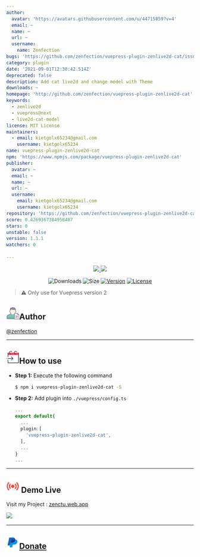 ```yaml
---
author:
  avatar: 'https://avatars.githubusercontent.com/u/44715859?v=4'
  email: ~
  name: ~
  url: ~
  username:
    name: Zenfection
bugs: 'https://github.com/zenfection/vuepress-plugin-zenlive2d-cat/issues'
category: plugin
date: '2021-09-01T12:30:42.514Z'
deprecated: false
description: Add cat live2d and change model with Theme
downloads: ~
homepage: 'http://github.com/zenfection/vuepress-plugin-zenlive2d-cat'
keywords:
  - zenlive2d
  - vuepress@next
  - live2d-cat-model
license: MIT License
maintainers:
  - email: kietgolx65234@gmail.com
    username: kietgolx65234
name: vuepress-plugin-zenlive2d-cat
npm: 'https://www.npmjs.com/package/vuepress-plugin-zenlive2d-cat'
publisher:
  avatar: ~
  email: ~
  name: ~
  url: ~
  username:
    email: kietgolx65234@gmail.com
    username: kietgolx65234
repository: 'https://github.com/zenfection/vuepress-plugin-zenlive2d-cat'
score: 0.4269367384958487
stars: 0
unstable: false
version: 1.1.1
watchers: 0

---
```


<p align="center">
  <a href="https://zenctu.web.app/" target="_blank">
    <img src="https://zenctu.web.app/images/hero.png" width="140">
    <img src="https://github.com/Zenfection/Image/blob/master/2021/09/live2d.gif?raw=true" width="230">
  </a>
</p>


<p align="center">
 <img src="https://img.shields.io/npm/dt/vuepress-plugin-zenlive2d-cat" alt="Downloads"></a>
 <img src="https://img.shields.io/bundlephobia/min/vuepress-plugin-zenlive2d-cat" alt="Size">
  <a href="https://www.npmjs.com/package/vuepress-plugin-zenlive2d-cat"><img src="https://img.shields.io/npm/v/vuepress-plugin-zenlive2d-cat.svg" alt="Version"></a>
  <a href="https://github.com/zenfection/vuepress-plugin-zenlive2d-cat/blob/master/LICENSE"><img src="https://img.shields.io/npm/l/vuepress-plugin-zenlive2d-cat.svg" alt="License"></a>
</p>

> ⚠️ Only use for Vuepress version 2

## <img src="https://raw.githubusercontent.com/Zenfection/Image/master/2021/09/01-19-11-14-icons8-document_writer.png" width="35">Author

[@zenfection](https://github.com/zenfection1412)

---
## <img src="https://raw.githubusercontent.com/Zenfection/Image/master/2021/09/01-19-12-35-icons8-date_to.png" width="35">How to use

- **Step 1:** Execute the following command

  ```sh
  $ npm i vuepress-plugin-zenlive2d-cat -S
  ```

- **Step 2:** Add plugin into `./vuepress/config.ts`

  ```ts
  ...
  export default{
    ...
    plugin:[
      'vuepress-plugin-zenlive2d-cat',
    ],
    ...
  }
  ...
  ```

---

## <img src="https://raw.githubusercontent.com/Zenfection/Image/master/2021/09/01-19-11-06-icons8-youtube_live.png" width="35"> Demo Live

Visit my Project : [zenctu.web.app](https://zenctu.web.app)

<img src="https://github.com/Zenfection/Image/blob/master/2021/09/2021-09-01%2019.13.05.gif?raw=true">


---
## <img src="https://raw.githubusercontent.com/Zenfection/Image/master/2021/09/01-19-10-33-icons8-paypal.png" width="35">[Donate](https://www.paypal.com/paypalme/zenfection)




